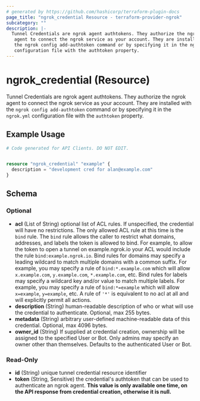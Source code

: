 ```yaml
---
# generated by https://github.com/hashicorp/terraform-plugin-docs
page_title: "ngrok_credential Resource - terraform-provider-ngrok"
subcategory: ""
description: |-
  Tunnel Credentials are ngrok agent authtokens. They authorize the ngrok
   agent to connect the ngrok service as your account. They are installed with
   the ngrok config add-authtoken command or by specifying it in the ngrok.yml
   configuration file with the authtoken property.
---
```


# ngrok_credential (Resource)

Tunnel Credentials are ngrok agent authtokens. They authorize the ngrok
 agent to connect the ngrok service as your account. They are installed with
 the `ngrok config add-authtoken` command or by specifying it in the `ngrok.yml`
 configuration file with the `authtoken` property.

## Example Usage

```terraform
# Code generated for API Clients. DO NOT EDIT.


resource "ngrok_credential" "example" {
  description = "development cred for alan@example.com"
}
```

<!-- schema generated by tfplugindocs -->
## Schema

### Optional

- **acl** (List of String) optional list of ACL rules. If unspecified, the credential will have no restrictions. The only allowed ACL rule at this time is the `bind` rule. The `bind` rule allows the caller to restrict what domains, addresses, and labels the token is allowed to bind. For example, to allow the token to open a tunnel on example.ngrok.io your ACL would include the rule `bind:example.ngrok.io`. Bind rules for domains may specify a leading wildcard to match multiple domains with a common suffix. For example, you may specify a rule of `bind:*.example.com` which will allow `x.example.com`, `y.example.com`, `*.example.com`, etc. Bind rules for labels may specify a wildcard key and/or value to match multiple labels. For example, you may specify a rule of `bind:*=example` which will allow `x=example`, `y=example`, etc. A rule of `'*'` is equivalent to no acl at all and will explicitly permit all actions.
- **description** (String) human-readable description of who or what will use the credential to authenticate. Optional, max 255 bytes.
- **metadata** (String) arbitrary user-defined machine-readable data of this credential. Optional, max 4096 bytes.
- **owner_id** (String) If supplied at credential creation, ownership will be assigned to the specified User or Bot. Only admins may specify an owner other than themselves. Defaults to the authenticated User or Bot.

### Read-Only

- **id** (String) unique tunnel credential resource identifier
- **token** (String, Sensitive) the credential's authtoken that can be used to authenticate an ngrok agent. **This value is only available one time, on the API response from credential creation, otherwise it is null.**


